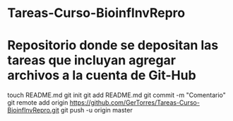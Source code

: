 # Tareas-Curso-BioinfInvRepro
# Repositorio donde se depositan las tareas que incluyan agregar archivos a la cuenta de Git-Hub
touch README.md
git init 
git add README.md
git commit -m "Comentario"
git remote add origin https://github.com/GerTorres/Tareas-Curso-BioinfInvRepro.git
git push -u origin master
